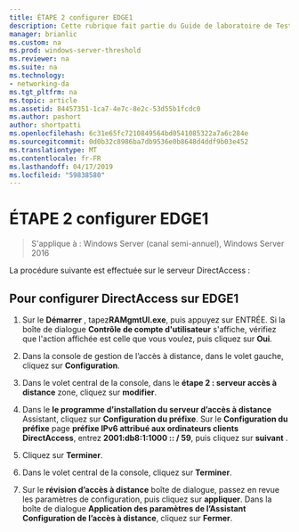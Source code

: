```yaml
---
title: ÉTAPE 2 configurer EDGE1
description: Cette rubrique fait partie du Guide de laboratoire de Test - décrire de DirectAccess dans un Cluster avec équilibrage de charge réseau Windows pour Windows Server 2016
manager: brianlic
ms.custom: na
ms.prod: windows-server-threshold
ms.reviewer: na
ms.suite: na
ms.technology:
- networking-da
ms.tgt_pltfrm: na
ms.topic: article
ms.assetid: 84457351-1ca7-4e7c-8e2c-53d55b1fcdc0
ms.author: pashort
author: shortpatti
ms.openlocfilehash: 6c31e65fc7210849564bd0541085322a7a6c284e
ms.sourcegitcommit: 0d0b32c8986ba7db9536e0b8648d4ddf9b03e452
ms.translationtype: MT
ms.contentlocale: fr-FR
ms.lasthandoff: 04/17/2019
ms.locfileid: "59838580"
---
```

# <a name="step-2-configure-edge1"></a>ÉTAPE 2 configurer EDGE1

>S'applique à : Windows Server (canal semi-annuel), Windows Server 2016

La procédure suivante est effectuée sur le serveur DirectAccess :

## <a name="to-configure-directaccess-on-edge1"></a>Pour configurer DirectAccess sur EDGE1
  
1.  Sur le **Démarrer** , tapez**RAMgmtUI.exe**, puis appuyez sur ENTRÉE. Si la boîte de dialogue **Contrôle de compte d'utilisateur** s'affiche, vérifiez que l'action affichée est celle que vous voulez, puis cliquez sur **Oui**.  
  
2.  Dans la console de gestion de l’accès à distance, dans le volet gauche, cliquez sur **Configuration**.  
  
3.  Dans le volet central de la console, dans le **étape 2 : serveur accès à distance** zone, cliquez sur **modifier**.  
  
4.  Dans le **le programme d’installation du serveur d’accès à distance** Assistant, cliquez sur **Configuration du préfixe**. Sur le **Configuration du préfixe** page **préfixe IPv6 attribué aux ordinateurs clients DirectAccess**, entrez **2001:db8:1:1000 :: / 59**, puis cliquez sur **suivant** .  
  
5.  Cliquez sur **Terminer**.  
  
6.  Dans le volet central de la console, cliquez sur **Terminer**.  
  
7.  Sur le **révision d’accès à distance** boîte de dialogue, passez en revue les paramètres de configuration, puis cliquez sur **appliquer**. Dans la boîte de dialogue **Application des paramètres de l’Assistant Configuration de l’accès à distance**, cliquez sur **Fermer**.
